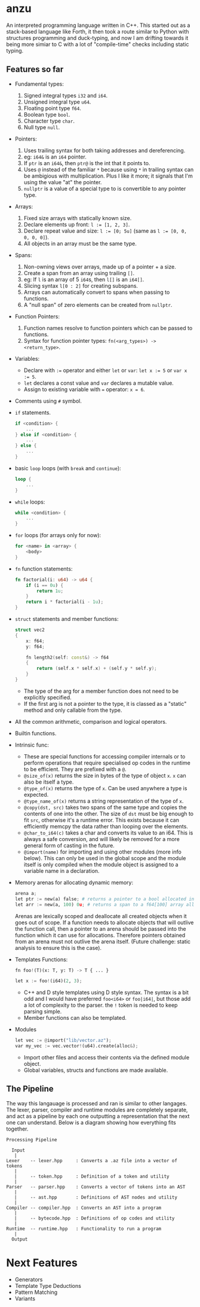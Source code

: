 # anzu
An interpreted programming language written in C++. This started out as a stack-based language like Forth, it then took a route similar to Python with structures programming and duck-typing, and now I am drifting towards it being more simiar to C with a lot of "compile-time" checks including static typing.

## Features so far
* Fundamental types:
    1. Signed integral types `i32` and `i64`.
    1. Unsigned integral type `u64`.
    1. Floating point type `f64`.
    1. Boolean type `bool`.
    1. Character type `char`.
    1. Null type `null`.

* Pointers:
    1. Uses trailing syntax for both taking addresses and dereferencing.
    1. eg: `i64&` is an `i64` pointer.
    1. If `ptr` is an `i64&`, then `ptr@` is the int that it points to.
    1. Uses `@` instead of the familiar `*` because using `*` in trailing syntax can be ambigious with multiplication. Plus I like it more; it signals that I'm using the value "at" the pointer.
    1. `nullptr` is a value of a special type to is convertible to any pointer type.

* Arrays:
    1. Fixed size arrays with statically known size.
    1. Declare elements up front: `l := [1, 2, 3]`.
    1. Declare repeat value and size: `l := [0; 5u]` (same as `l := [0, 0, 0, 0, 0]`).
    1. All objects in an array must be the same type.

* Spans:
    1. Non-owning views over arrays, made up of a pointer + a size.
    1. Create a span from an array using trailing `[]`.
    1. eg: If `l` is an array of 5 `i64`s, then `l[]` is an `i64[]`.
    1. Slicing syntax `l[0 : 2]` for creating subspans.
    1. Arrays can automatically convert to spans when passing to functions.
    1. A "null span" of zero elements can be created from `nullptr`.

* Function Pointers:
    1. Function names resolve to function pointers which can be passed to functions.
    1. Syntax for function pointer types: `fn(<arg_types>) -> <return_type>`.

* Variables:
    * Declare with `:=` operator and either `let` or `var`: `let x := 5` or `var x := 5`.
    * `let` declares a const value and `var` declares a mutable value.
    * Assign to existing variable with `=` operator: `x = 6`.

* Comments using `#` symbol.

* `if` statements.

    ```rs
    if <condition> {
        ...
    } else if <condition> {
        ...
    } else {
        ...
    }
    ```

* basic `loop` loops (with `break` and `continue`):
    ```rs
    loop {
        ...
    }
    ```

* `while` loops:

    ```rs
    while <condition> {
        ...
    }
    ```

* `for` loops (for arrays only for now):

    ```rs
    for <name> in <array> {
        <body>
    }
    ```

* `fn` function statements:

    ```rs
    fn factorial(i: u64) -> u64 {
        if (i == 0u) {
            return 1u; 
        }
        return i * factorial(i - 1u);
    }
    ```
* `struct` statements and member functions:
    ```cpp
    struct vec2
    {
        x: f64;
        y: f64;

        fn length2(self: const&) -> f64
        {
            return (self.x * self.x) + (self.y * self.y);
        }
    }
    ```
    * The type of the arg for a member function does not need to be explicitly specified.
    * If the first arg is not a pointer to the type, it is classed as a "static" method and only callable from the type.

* All the common arithmetic, comparison and logical operators.
* Builtin functions.
* Intrinsic func:
    * These are special functions for accessing compiler internals or to perform operations that require specialised op codes in the runtime to be efficient. They are prefixed with a `@`.
    * `@size_of(x)` returns the size in bytes of the type of object `x`. `x` can also be itself a type.
    * `@type_of(x)` returns the type of `x`. Can be used anywhere a type is expected.
    * `@type_name_of(x)` returns a string representation of the type of `x`.
    * `@copy(dst, src)` takes two spans of the same type and copies the contents of one into the other. The size of `dst` must be big enough to fit `src`, otherwise it's a runtime error. This exists because it can efficiently memcpy the data rather than looping over the elements.
    * `@char_to_i64(c)` takes a char and converts its value to an i64. This is always a safe conversion, and will likely be removed for a more general form of casting in the future.
    * `@import(name)` for importing and using other modules (more info below). This can only be used in the global scope and the module itself is only compiled when the module object is assigned to a variable name in a declaration.

* Memory arenas for allocating dynamic memory:
    ```py
    arena a;
    let ptr := new(a) false; # returns a pointer to a bool allocated in the arena
    let arr := new(a, 100) 0u; # returns a span to a f64[100] array allocated in the arena
    ```
    Arenas are lexically scoped and deallocate all created objects when it goes out of scope. If a function needs to allocate objects that will outlive the function call, then a pointer to an arena should be passed into the function which it can use for allocations. Therefore pointers obtained from an arena must not outlive the arena itself. (Future challenge: static analysis to ensure this is the case).

* Templates Functions:
    ```py
    fn foo!(T)(x: T, y: T) -> T { ... }

    let x := foo!(i64)(2, 3);
    ```
    * C++ and D style templates using D style syntax. The syntax is a bit odd and I would have preferred `foo<i64>` or `foo|i64|`, but those add a lot of complexity to the parser. the `!` token is needed to keep parsing simple.
    * Member functions can also be templated.

* Modules
    ```py
    let vec := @import("lib/vector.az");
    var my_vec := vec.vector!(u64).create(alloc&);
    ```
    * Import other files and access their contents via the defined module object.
    * Global variables, structs and functions are made available.


## The Pipeline
The way this langauage is processed and ran is similar to other langages. The lexer, parser, compiler and runtime modules are completely separate, and act as a pipeline by each one outputting a representation that the next one can understand. Below is a diagram showing how everything fits together.


```
Processing Pipeline

  Input
   |
Lexer    -- lexer.hpp     : Converts a .az file into a vector of tokens
   |
   |     -- token.hpp     : Definition of a token and utility
   |
Parser   -- parser.hpp    : Converts a vector of tokens into an AST
   |
   |     -- ast.hpp       : Definitions of AST nodes and utility
   |
Compiler -- compiler.hpp  : Converts an AST into a program
   |
   |     -- bytecode.hpp  : Definitions of op codes and utility
   |
Runtime  -- runtime.hpp   : Functionality to run a program
   |
  Output
```

# Next Features
* Generators
* Template Type Deductions
* Pattern Matching
* Variants